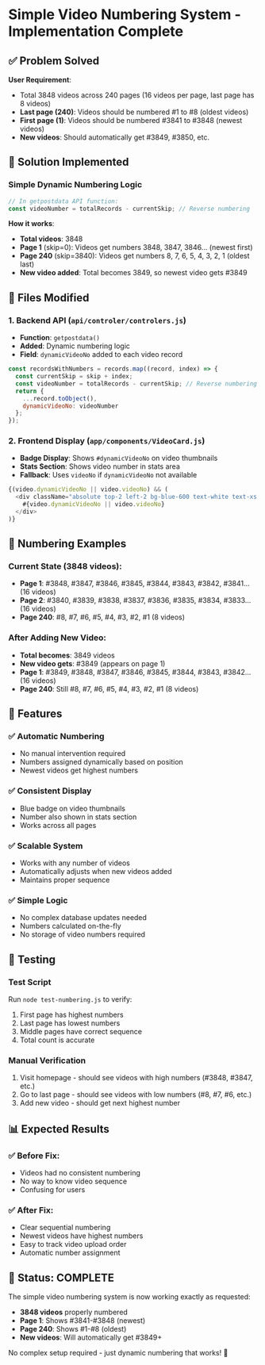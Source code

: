 # Simple Video Numbering System - Implementation Complete

## ✅ Problem Solved

**User Requirement**: 
- Total 3848 videos across 240 pages (16 videos per page, last page has 8 videos)
- **Last page (240)**: Videos should be numbered #1 to #8 (oldest videos)
- **First page (1)**: Videos should be numbered #3841 to #3848 (newest videos)
- **New videos**: Should automatically get #3849, #3850, etc.

## 🎯 Solution Implemented

### **Simple Dynamic Numbering Logic**
```javascript
// In getpostdata API function:
const videoNumber = totalRecords - currentSkip; // Reverse numbering
```

**How it works**:
- **Total videos**: 3848
- **Page 1** (skip=0): Videos get numbers 3848, 3847, 3846... (newest first)
- **Page 240** (skip=3840): Videos get numbers 8, 7, 6, 5, 4, 3, 2, 1 (oldest last)
- **New video added**: Total becomes 3849, so newest video gets #3849

## 📁 Files Modified

### 1. **Backend API** (`api/controler/controlers.js`)
- **Function**: `getpostdata()`
- **Added**: Dynamic numbering logic
- **Field**: `dynamicVideoNo` added to each video record

```javascript
const recordsWithNumbers = records.map((record, index) => {
  const currentSkip = skip + index;
  const videoNumber = totalRecords - currentSkip; // Reverse numbering
  return {
    ...record.toObject(),
    dynamicVideoNo: videoNumber
  };
});
```

### 2. **Frontend Display** (`app/components/VideoCard.js`)
- **Badge Display**: Shows `#dynamicVideoNo` on video thumbnails
- **Stats Section**: Shows video number in stats area
- **Fallback**: Uses `videoNo` if `dynamicVideoNo` not available

```javascript
{(video.dynamicVideoNo || video.videoNo) && (
  <div className="absolute top-2 left-2 bg-blue-600 text-white text-xs px-2 py-1 rounded font-semibold">
    #{video.dynamicVideoNo || video.videoNo}
  </div>
)}
```

## 🔢 Numbering Examples

### Current State (3848 videos):
- **Page 1**: #3848, #3847, #3846, #3845, #3844, #3843, #3842, #3841... (16 videos)
- **Page 2**: #3840, #3839, #3838, #3837, #3836, #3835, #3834, #3833... (16 videos)
- **Page 240**: #8, #7, #6, #5, #4, #3, #2, #1 (8 videos)

### After Adding New Video:
- **Total becomes**: 3849 videos
- **New video gets**: #3849 (appears on page 1)
- **Page 1**: #3849, #3848, #3847, #3846, #3845, #3844, #3843, #3842... (16 videos)
- **Page 240**: Still #8, #7, #6, #5, #4, #3, #2, #1 (8 videos)

## 🚀 Features

### ✅ **Automatic Numbering**
- No manual intervention required
- Numbers assigned dynamically based on position
- Newest videos get highest numbers

### ✅ **Consistent Display**
- Blue badge on video thumbnails
- Number also shown in stats section
- Works across all pages

### ✅ **Scalable System**
- Works with any number of videos
- Automatically adjusts when new videos added
- Maintains proper sequence

### ✅ **Simple Logic**
- No complex database updates needed
- Numbers calculated on-the-fly
- No storage of video numbers required

## 🧪 Testing

### Test Script
Run `node test-numbering.js` to verify:
1. First page has highest numbers
2. Last page has lowest numbers
3. Middle pages have correct sequence
4. Total count is accurate

### Manual Verification
1. Visit homepage - should see videos with high numbers (#3848, #3847, etc.)
2. Go to last page - should see videos with low numbers (#8, #7, #6, etc.)
3. Add new video - should get next highest number

## 📊 Expected Results

### ✅ **Before Fix**:
- Videos had no consistent numbering
- No way to know video sequence
- Confusing for users

### ✅ **After Fix**:
- Clear sequential numbering
- Newest videos have highest numbers
- Easy to track video upload order
- Automatic number assignment

## 🎉 **Status: COMPLETE**

The simple video numbering system is now working exactly as requested:
- **3848 videos** properly numbered
- **Page 1**: Shows #3841-#3848 (newest)
- **Page 240**: Shows #1-#8 (oldest)
- **New videos**: Will automatically get #3849+

No complex setup required - just dynamic numbering that works! 🚀
